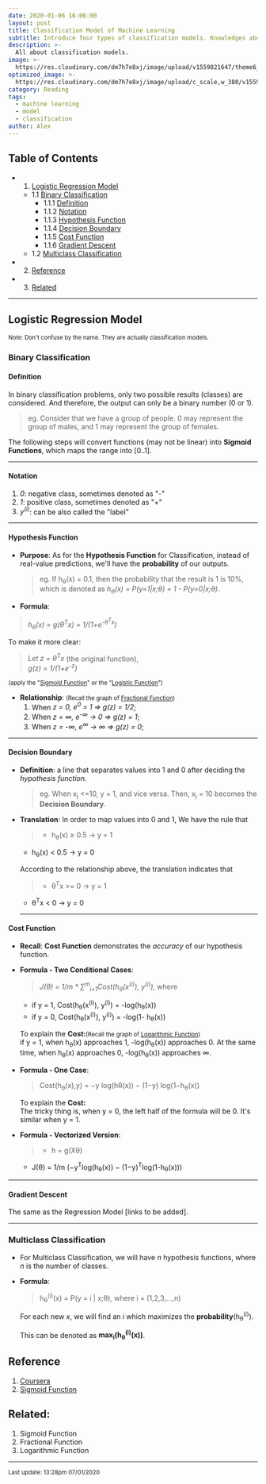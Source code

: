 ```yaml
---
date: 2020-01-06 16:06:00
layout: post
title: Classification Model of Machine Learning
subtitle: Introduce four types of classification models. Knowledges about 'Sigmoid Function' (or 'Logistic Function') are required.
description: >-
  All about classification models.
image: >-
  https://res.cloudinary.com/dm7h7e8xj/image/upload/v1559821647/theme6_qeeojf.jpg
optimized_image: >-
  https://res.cloudinary.com/dm7h7e8xj/image/upload/c_scale,w_380/v1559821647/theme6_qeeojf.jpg
category: Reading
tags:
  - machine learning
  - model
  - classification
author: Alex
---
```


## Table of Contents
- 1. [Logistic Regression Model](#logistic-regression-model)
  - 1.1 [Binary Classification](#binary-classification)
    - 1.1.1 [Definition](#definition)
    - 1.1.2 [Notation](#notation)
    - 1.1.3 [Hypothesis Function](#hypothesis-function)
    - 1.1.4 [Decision Boundary](#decision-boundary)
    - 1.1.5 [Cost Function](#cost-function)
    - 1.1.6 [Gradient Descent](#gradient-descent)
  - 1.2 [Multiclass Classification](#Multiclass-classification)
- 2. [Reference](#reference)
- 3. [Related](#related)

***

## Logistic Regression Model
<small>Note: Don't confuse by the name. They are actually classification models.</small>


### Binary Classification

#### Definition

In binary classification problems, only two possible results (classes) are considered. And therefore, the output can only be a binary number (0 or 1).

> eg. Consider that we have a group of people. 0 may represent the group of males, and 1 may represent the group of females.

The following steps will convert functions (may not be linear) into **Sigmoid Functions**, which maps the range into [0..1].

***

#### Notation

1. _0_: negative class, sometimes denoted as "-"
2. _1_: positive class, sometimes denoted as "+"
3. _y<sup>(i)</sup>_: can be also called the "label"

***

#### Hypothesis Function

* **Purpose**: As for the **Hypothesis Function** for Classification, instead of real-value predictions, we'll have the **probability** of our outputs.

  > eg. If h<sub>θ</sub>(x) = 0.1, then the probability that the result is 1 is 10%, which is denoted as _h<sub>θ</sub>(x) = P(y=1|x;θ) = 1 - P(y=0|x;θ)_.

* **Formula**: <br/>
> _h<sub>θ</sub>(x) = g(θ<sup>T</sup>x)  = 1/(1+e<sup>-θ<sup>T</sup>x</sup>)_

  To make it more clear: </br>
  > _Let z = θ<sup>T</sup>x_ (the original function),</br>
  _g(z) = 1/(1+e<sup>-z</sup>)_
<small>

(apply the "[Sigmoid Function](https://baike.baidu.com/item/Sigmoid%E5%87%BD%E6%95%B0/7981407?fr=aladdin)" or the "[Logistic Function](https://baike.baidu.com/item/Sigmoid%E5%87%BD%E6%95%B0/7981407?fr=aladdin)") </small>

* **Relationship**: <small>(Recall the graph of [Fractional Function](https://image.baidu.com/search/detail?ct=503316480&z=0&ipn=d&word=%E5%88%86%E5%BC%8F%E5%87%BD%E6%95%B0&step_word=&hs=0&pn=7&spn=0&di=2750&pi=0&rn=1&tn=baiduimagedetail&is=0%2C0&istype=2&ie=utf-8&oe=utf-8&in=&cl=2&lm=-1&st=-1&cs=4130024059%2C2682151601&os=3611948051%2C2676546098&simid=3197995867%2C3751113396&adpicid=0&lpn=0&ln=845&fr=&fmq=1578364236859_R&fm=result&ic=&s=undefined&hd=&latest=&copyright=&se=&sme=&tab=0&width=&height=&face=undefined&ist=&jit=&cg=&bdtype=0&oriquery=&objurl=http%3A%2F%2Fwww.mianfeiwendang.com%2Fpic%2F6438f2e47608b1eab3dbd630%2F6-338-png_6_0_0_135_367_526_183_892.979_1262.879-974-0-1289-974.jpg&fromurl=ippr_z2C%24qAzdH3FAzdH3Fooo_z%26e3B4twgujtojg1wg2_z%26e3Bv54AzdH3F15vAzdH3Fm9nbudj90mabk8jwkn1k1mnaAzdH3Fm&gsm=&rpstart=0&rpnum=0&islist=&querylist=&force=undefined))</small>
  1. When _z = 0, e<sup>0</sup> = 1 => g(z) = 1/2_;
  2. When _z = ∞, e<sup>-∞</sup> → 0 => g(z) = 1_;
  3. When _z = -∞, e<sup>∞</sup> → ∞ => g(z) = 0_;

***

#### Decision Boundary

- **Definition**: a line that separates values into 1 and 0 after deciding the _hypothesis function_.

  > eg. When x<sub>j</sub> <=10, y = 1, and vice versa. Then, x<sub>j</sub>  = 10 becomes the **Decision Boundary**.

- **Translation**: In order to map values into 0 and 1, We have the rule that
  > - h<sub>θ</sub>(x) ≥ 0.5 → y = 1
  - h<sub>θ</sub>(x) < 0.5 → y = 0

  According to the relationship above, the translation indicates that
  > - θ<sup>T</SUP>x >= 0 → y = 1
  - θ<sup>T</SUP>x < 0 → y = 0

  ***

#### Cost Function
* **Recall**: **Cost Function** demonstrates the *accuracy* of our hypothesis function.

* **Formula - Two Conditional Cases**:
  > _J(θ) = 1/m \* &Sum;<sup>m</sup><sub>i=1</sub>Cost(h<sub>θ</sub>(x<sup>(i)</sup>), y<sup>(i)</sup>),_ where <br/>
  * if y = 1, Cost(h<sub>θ</sub>(x<sup>(i)</sup>), y<sup>(i)</sup>) = -log(h<sub>θ</sub>(x))
  * if y = 0, Cost(h<sub>θ</sub>(x<sup>(i)</sup>), y<sup>(i)</sup>) = -log(1- h<sub>θ</sub>(x))

  To explain the **Cost:**<small>(Recall the graph of [Logarithmic Function](http://image.baidu.com/search/index?tn=baiduimage&ps=1&ct=201326592&lm=-1&cl=2&nc=1&ie=utf-8&word=Logarithmic+Function))</small><br/>
   if y = 1, when h<sub>θ</sub>(x) approaches 1, -log(h<sub>θ</sub>(x)) approaches 0. At the same time, when h<sub>θ</sub>(x) approaches 0, -log(h<sub>θ</sub>(x)) approaches &infin;.

* **Formula - One Case**:
  > Cost(h<sub>θ</sub>(x),y) = −y log⁡(hθ(x)) − (1−y) log⁡(1−h<sub>θ</sub>(x))

  To explain the **Cost:**<br/>
  The tricky thing is, when y = 0, the left half of the formula will be 0. It's similar when y = 1.

* **Formula - Vectorized Version**:
  > * h = g(X&theta;)
  * J(&theta;) = 1/m (−y<sup>T</sup>log⁡(h<sub>&theta;</sub>(x)) − (1−y)<sup>T</sup>log⁡(1-h<sub>&theta;</sub>(x)))

***

#### Gradient Descent
The same as the Regression Model [links to be added].

***

### Multiclass Classification
* For Multiclass Classification, we will have _n_ hypothesis functions, where _n_ is the number of classes.

* **Formula**:
  > h<sub>&theta;</sub><sup>(i)</sup>(x) = P(y = i | x;&theta;), where i = (1,2,3,...,n)

  For each new _x_, we will find an _i_ which maximizes the **probability**(h<sub>&theta;</sub><sup>(i)</sup>).

   This can be denoted as **max<sub>i</sub>(h<sub>&theta;</sub><sup>(i)</sup>(x))**.  

## Reference
1. [Coursera](https://www.coursera.org/learn/machine-learning/resources/Zi29t)
2. [Sigmoid Function](https://baike.baidu.com/item/Sigmoid%E5%87%BD%E6%95%B0/7981407?fr=aladdin)

## Related:

1. Sigmoid Function
2. Fractional Function
3. Logarithmic Function
***

<small>Last update: 13:28pm 07/01/2020</small>
